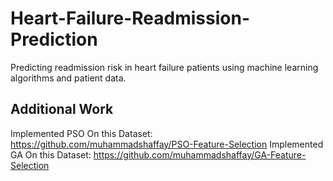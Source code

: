 # Heart-Failure-Readmission-Prediction
Predicting readmission risk in heart failure patients using machine learning algorithms and patient data.

## Additional Work
Implemented PSO On this Dataset: https://github.com/muhammadshaffay/PSO-Feature-Selection
Implemented GA On this Dataset: https://github.com/muhammadshaffay/GA-Feature-Selection
